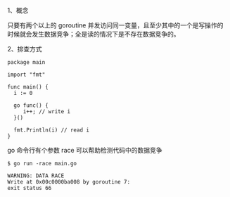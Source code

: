 1、概念

只要有两个以上的 goroutine 并发访问同一变量，且至少其中的一个是写操作的时候就会发生数据竞争；全是读的情况下是不存在数据竞争的。

2、排查方式

```
package main
​
import "fmt"
​
func main() {
  i := 0
​
  go func() {
     i++; // write i
  }()
​
  fmt.Println(i) // read i
}
```

go 命令行有个参数 race 可以帮助检测代码中的数据竞争

```
$ go run -race main.go
​
WARNING: DATA RACE
Write at 0x00c0000ba008 by goroutine 7:
exit status 66
```

